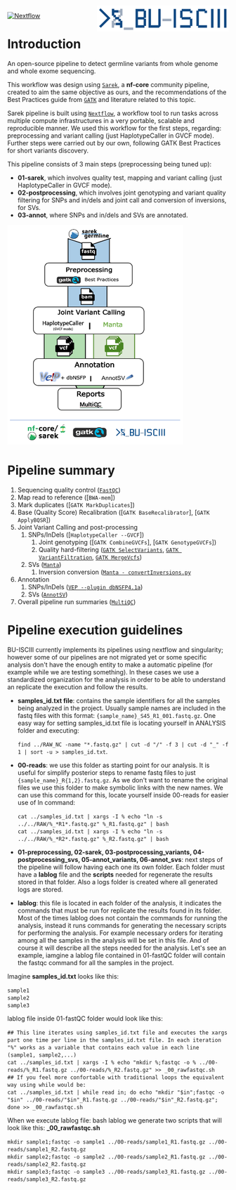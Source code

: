 <img src="/BU_ISCIII_logo.png" alt="logo" width="300" align="right"/>

[![Nextflow](https://img.shields.io/badge/nextflow-%E2%89%A519.10.0-brightgreen.svg)](https://www.nextflow.io/)

# Introduction
An open-source pipeline to detect germline variants from whole genome and whole exome sequencing.

This workflow was design using [`Sarek`](https://github.com/nf-core/sarek), a **nf-core** community pipeline, created to aim the same objective as ours, and the recommendations of the Best Practices guide from [`GATK`](https://gatk.broadinstitute.org/hc/en-us) and literature related to this topic.

Sarek pipeline is built using [`Nextflow`](https://www.nextflow.io/), a workflow tool to run tasks across multiple compute infrastructures in a very portable, scalable and reproducible manner. We used this workflow for the first steps, regarding: preprocessing and variant calling (just HaplotypeCaller in GVCF mode).
Further steps were carried out by our own, following GATK Best Practices for short variants discovery.

This pipeline consists of 3 main steps (preprocessing being tuned up):
* **01-sarek**, which involves quality test, mapping and variant calling (just HaplotypeCaller in GVCF mode).
* **02-postprocessing**, which involves joint genotyping and variant quality filtering for SNPs and in/dels and joint call and conversion of inversions, for SVs.
* **03-annot**, where SNPs and in/dels and SVs are annotated.

<img src="/pipeline_image.png" width="400" height="500" align="centre"/>

# Pipeline summary
1. Sequencing quality control ([`FastQC`](https://www.bioinformatics.babraham.ac.uk/projects/fastqc/))
2. Map read to reference ([`BWA-mem`])
3. Mark duplicates ([`GATK MarkDuplicates`])
4. Base (Quality Score) Recalibration ([`GATK BaseRecalibrator`], [`GATK ApplyBQSR`])
5. Joint Variant Calling and post-processing
    1. SNPs/InDels ([`HaplotypeCaller --GVCF`])
        1. Joint genotyping ([`GATK CombineGVCFs`], [`GATK GenotypeGVCFs`]) 
        2. Quality hard-filtering ([`GATK SelectVariants`](https://gatk.broadinstitute.org/hc/en-us/articles/360035531112--How-to-Filter-variants-either-with-VQSR-or-by-hard-filtering), [`GATK VariantFiltration`](https://gatk.broadinstitute.org/hc/en-us/articles/360035531112--How-to-Filter-variants-either-with-VQSR-or-by-hard-filtering), [`GATK MergeVcfs`](https://gatk.broadinstitute.org/hc/en-us/articles/360035531112--How-to-Filter-variants-either-with-VQSR-or-by-hard-filtering))
    2. SVs ([`Manta`](https://github.com/Illumina/manta/blob/master/docs/userGuide/README.md))
        1.  Inversion conversion ([`Manta - convertInversions.py`](https://github.com/Illumina/manta/blob/master/docs/userGuide/README.md#inversions)
6. Annotation
    1. SNPs/InDels ([`VEP --plugin dbNSFP4.1a`](https://www.ensembl.org/info/docs/tools/vep/index.html))
    2. SVs ([`AnnotSV`](https://lbgi.fr/AnnotSV/))
7. Overall pipeline run summaries ([`MultiQC`](https://multiqc.info/))

# Pipeline execution guidelines
BU-ISCIII currently implements its pipelines using nextflow and singularity; however some of our pipelines are not migrated yet or some specific analysis don't have the enough entity to make a automatic pipeline (for example while we are testing something). In these cases we use a standardized organization for the analysis in order to be able to understand an replicate the execution and follow the results.

* **samples_id.txt file**: contains the sample identifiers for all the samples being analyzed in the project. Usually sample names are included in the fastq files with this format: `{sample_name}_S45_R1_001.fastq.gz`. One easy way for setting samples_id.txt file is locating yourself in ANALYSIS folder and executing:

    `find ../RAW_NC -name "*.fastq.gz" | cut -d "/" -f 3 | cut -d "_" -f 1 | sort -u > samples_id.txt`.
    
* **00-reads**: we use this folder as starting point for our analysis. It is useful for simplify posterior steps to rename fastq files to just `{sample_name}_R{1,2}.fastq.gz`. As we don't want to rename the original files we use this folder to make symbolic links with the new names. We can use this command for this, locate yourself inside 00-reads for easier use of ln command:

    `cat ../samples_id.txt | xargs -I % echo "ln -s ../../RAW/%_*R1*.fastq.gz" %_R1.fastq.gz" | bash`\
    `cat ../samples_id.txt | xargs -I % echo "ln -s ../../RAW/%_*R2*.fastq.gz" %_R2.fastq.gz" | bash`

* **01-preprocessing, 02-sarek, 03-postprocessing_variants, 04-postprocessing_svs, 05-annot_variants, 06-annot_svs**: next steps of the pipeline will follow having each one its own folder. Each folder must have a **lablog** file and the **scripts** needed for regenerate the results stored in that folder. Also a logs folder is created where all generated logs are stored.

* **lablog**: this file is located in each folder of the analysis, it indicates the commands that must be run for replicate the results found in its folder. Most of the times lablog does not contain the commands for running the analysis, instead it runs commands for generating the necessary scripts for performing the analysis. For example necessary orders for iterating among all the samples in the analysis will be set in this file. And of course it will describe all the steps needed for the analysis. Let's see an example, iamgine a lablog file contained in 01-fastQC folder will contain the fastqc command for all the samples in the project.

Imagine **samples_id.txt** looks like this:

`sample1`\
`sample2`\
`sample3`

lablog file inside 01-fastQC folder would look like this:

`## This line iterates using samples_id.txt file and executes the xargs part one time per line in the samples_id.txt file. In each iteration "%" works as a variable that contains each value in each line (sample1, sample2,...)`\
`cat ../samples_id.txt | xargs -I % echo "mkdir %;fastqc -o % ../00-reads/%_R1.fastq.gz ../00-reads/%_R2.fastq.gz" >> _00_rawfastqc.sh`\
`## If you feel more confortable with traditional loops the equivalent way using while would be:`\
`cat ../samples_id.txt | while read in; do echo "mkdir "$in";fastqc -o "$in" ../00-reads/"$in"_R1.fastq.gz ../00-reads/"$in"_R2.fastq.gz"; done >> _00_rawfastqc.sh`

When we execute lablog file: bash lablog we generate two scripts that will look like this: **_00_rawfastqc.sh**

`mkdir sample1;fastqc -o sample1 ../00-reads/sample1_R1.fastq.gz ../00-reads/sample1_R2.fastq.gz`\
`mkdir sample2;fastqc -o sample2 ../00-reads/sample2_R1.fastq.gz ../00-reads/sample2_R2.fastq.gz`\
`mkdir sample3;fastqc -o sample3 ../00-reads/sample3_R1.fastq.gz ../00-reads/sample3_R2.fastq.gz`



